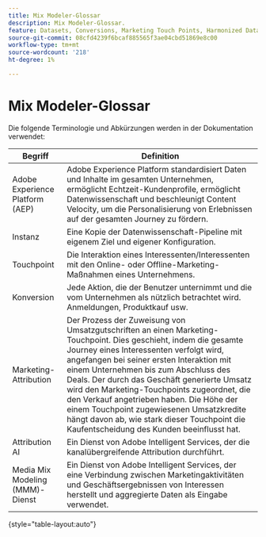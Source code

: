 ```yaml
---
title: Mix Modeler-Glossar
description: Mix Modeler-Glossar.
feature: Datasets, Conversions, Marketing Touch Points, Harmonized Data
source-git-commit: 08cfd4239f6bcaf885565f3ae04cbd51869e8c00
workflow-type: tm+mt
source-wordcount: '218'
ht-degree: 1%

---
```


# Mix Modeler-Glossar

Die folgende Terminologie und Abkürzungen werden in der Dokumentation verwendet:

| Begriff | Definition |
|---|---|
| Adobe Experience Platform (AEP) | Adobe Experience Platform standardisiert Daten und Inhalte im gesamten Unternehmen, ermöglicht Echtzeit-Kundenprofile, ermöglicht Datenwissenschaft und beschleunigt Content Velocity, um die Personalisierung von Erlebnissen auf der gesamten Journey zu fördern. |
| Instanz | Eine Kopie der Datenwissenschaft-Pipeline mit eigenem Ziel und eigener Konfiguration. |
| Touchpoint | Die Interaktion eines Interessenten/Interessenten mit den Online- oder Offline-Marketing-Maßnahmen eines Unternehmens. |
| Konversion | Jede Aktion, die der Benutzer unternimmt und die vom Unternehmen als nützlich betrachtet wird. Anmeldungen, Produktkauf usw. |
| Marketing-Attribution | Der Prozess der Zuweisung von Umsatzgutschriften an einen Marketing-Touchpoint. Dies geschieht, indem die gesamte Journey eines Interessenten verfolgt wird, angefangen bei seiner ersten Interaktion mit einem Unternehmen bis zum Abschluss des Deals. Der durch das Geschäft generierte Umsatz wird den Marketing-Touchpoints zugeordnet, die den Verkauf angetrieben haben. Die Höhe der einem Touchpoint zugewiesenen Umsatzkredite hängt davon ab, wie stark dieser Touchpoint die Kaufentscheidung des Kunden beeinflusst hat. |
| Attribution AI | Ein Dienst von Adobe Intelligent Services, der die kanalübergreifende Attribution durchführt. |
| Media Mix Modeling (MMM)-Dienst | Ein Dienst von Adobe Intelligent Services, der eine Verbindung zwischen Marketingaktivitäten und Geschäftsergebnissen von Interessen herstellt und aggregierte Daten als Eingabe verwendet. |

{style="table-layout:auto"}

